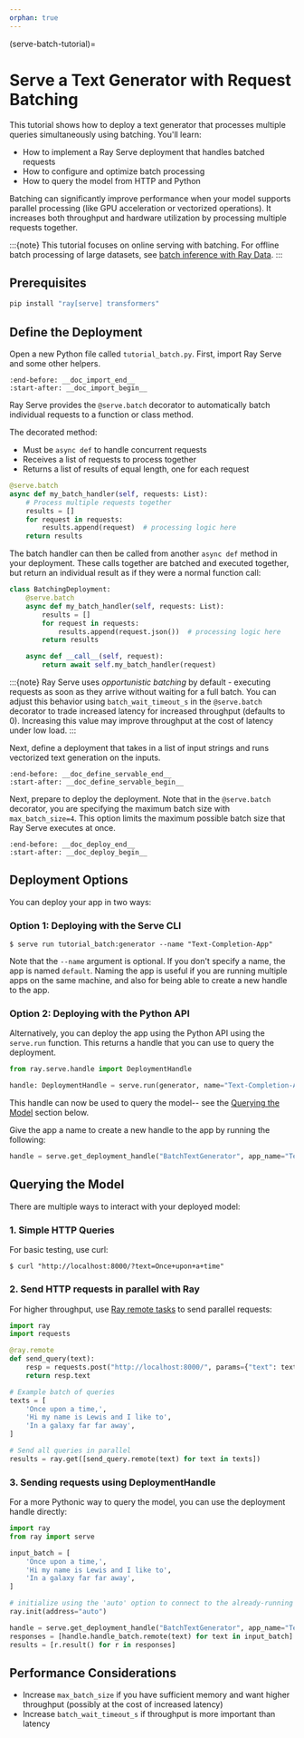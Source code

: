 ```yaml
---
orphan: true
---
```


(serve-batch-tutorial)=

# Serve a Text Generator with Request Batching

This tutorial shows how to deploy a text generator that processes multiple queries simultaneously using batching. You'll learn:

- How to implement a Ray Serve deployment that handles batched requests
- How to configure and optimize batch processing
- How to query the model from HTTP and Python

Batching can significantly improve performance when your model supports parallel processing (like GPU acceleration or vectorized operations).
It increases both throughput and hardware utilization by processing multiple requests together.

:::{note}
This tutorial focuses on online serving with batching. For offline batch processing of large datasets, see [batch inference with Ray Data](batch_inference_home).
:::

## Prerequisites

```python
pip install "ray[serve] transformers"
```

## Define the Deployment
Open a new Python file called `tutorial_batch.py`. First, import Ray Serve and some other helpers.

```{literalinclude} ../doc_code/tutorial_batch.py
:end-before: __doc_import_end__
:start-after: __doc_import_begin__
```

Ray Serve provides the `@serve.batch` decorator to automatically batch individual requests to
a function or class method.

The decorated method:
- Must be `async def` to handle concurrent requests
- Receives a list of requests to process together
- Returns a list of results of equal length, one for each request

```python
@serve.batch
async def my_batch_handler(self, requests: List):
    # Process multiple requests together
    results = []
    for request in requests:
        results.append(request)  # processing logic here
    return results
```

The batch handler can then be called from another `async def` method in your deployment.
These calls together are batched and executed together, but return an individual result as if
they were a normal function call:

```python
class BatchingDeployment:
    @serve.batch
    async def my_batch_handler(self, requests: List):
        results = []
        for request in requests:
            results.append(request.json())  # processing logic here
        return results

    async def __call__(self, request):
        return await self.my_batch_handler(request)
```

:::{note}
Ray Serve uses *opportunistic batching* by default - executing requests as 
soon as they arrive without waiting for a full batch. You can adjust this behavior using 
`batch_wait_timeout_s` in the `@serve.batch` decorator to trade increased latency
for increased throughput (defaults to 0). Increasing this value may improve throughput
at the cost of latency under low load.
:::

Next, define a deployment that takes in a list of input strings and runs 
vectorized text generation on the inputs.

```{literalinclude} ../doc_code/tutorial_batch.py
:end-before: __doc_define_servable_end__
:start-after: __doc_define_servable_begin__
```

Next, prepare to deploy the deployment. Note that in the `@serve.batch` decorator, you
are specifying the maximum batch size with `max_batch_size=4`. This option limits
the maximum possible batch size that Ray Serve executes at once.

```{literalinclude} ../doc_code/tutorial_batch.py
:end-before: __doc_deploy_end__
:start-after: __doc_deploy_begin__
```

## Deployment Options

You can deploy your app in two ways:

### Option 1: Deploying with the Serve CLI
```console
$ serve run tutorial_batch:generator --name "Text-Completion-App"
```

Note that the `--name` argument is optional. If you don't specify a name, the app is named `default`.
 Naming the app is useful if you are running multiple apps on the same machine, and 
also for being able to create a new handle to the app.

### Option 2: Deploying with the Python API

Alternatively, you can deploy the app using the Python API using the `serve.run` function. 
This returns a handle that you can use to query the deployment.

```python
from ray.serve.handle import DeploymentHandle

handle: DeploymentHandle = serve.run(generator, name="Text-Completion-App")
```

This handle can now be used to query the model-- see the [Querying the Model](#querying-the-model) section below.

Give the app a name to create a new handle to the app by running the 
following:

```python
handle = serve.get_deployment_handle("BatchTextGenerator", app_name="Text-Completion-App")
```

## Querying the Model

There are multiple ways to interact with your deployed model:

### 1. Simple HTTP Queries
For basic testing, use curl:

```console
$ curl "http://localhost:8000/?text=Once+upon+a+time"
```

### 2. Send HTTP requests in parallel with Ray
For higher throughput, use [Ray remote tasks](ray-remote-functions) to send parallel requests:

```python
import ray
import requests

@ray.remote
def send_query(text):
    resp = requests.post("http://localhost:8000/", params={"text": text})
    return resp.text

# Example batch of queries
texts = [
    'Once upon a time,',
    'Hi my name is Lewis and I like to',
    'In a galaxy far far away',
]

# Send all queries in parallel
results = ray.get([send_query.remote(text) for text in texts])
```

### 3. Sending requests using DeploymentHandle
For a more Pythonic way to query the model, you can use the deployment handle directly:

```python
import ray
from ray import serve

input_batch = [
    'Once upon a time,',
    'Hi my name is Lewis and I like to',
    'In a galaxy far far away',
]

# initialize using the 'auto' option to connect to the already-running Ray cluster
ray.init(address="auto")

handle = serve.get_deployment_handle("BatchTextGenerator", app_name="Text-Completion-App")
responses = [handle.handle_batch.remote(text) for text in input_batch]
results = [r.result() for r in responses]
```

## Performance Considerations

- Increase `max_batch_size` if you have sufficient memory and want higher throughput (possibly at the cost of increased latency)
- Increase `batch_wait_timeout_s` if throughput is more important than latency